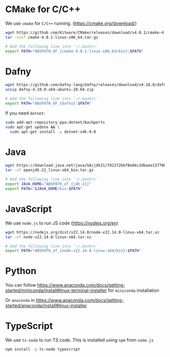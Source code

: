 


# CMake for C/C++
We use `cmake` for `C/C++` running. (https://cmake.org/download/)
```bash
wget https://github.com/Kitware/CMake/releases/download/v4.0.1/cmake-4.0.1-linux-x86_64.tar.gz
tar -xzvf cmake-4.0.1-linux-x86_64.tar.gz

# Add the following line into `~/.bashrc`
export PATH="ABSPATH_OF_{cmake-4.0.1-linux-x86_64/bin}:$PATH"
```



# Dafny
```bash
wget https://github.com/dafny-lang/dafny/releases/download/v4.10.0/dafny-4.10.0-x64-ubuntu-20.04.zip
unzip dafny-4.10.0-x64-ubuntu-20.04.zip

# Add the following line into `~/.bashrc`
export PATH="ABSPATH_OF_{dafny}:$PATH"
```
If you need `dotnet`:
```bash
sudo add-apt-repository ppa:dotnet/backports
sudo apt-get update && \
  sudo apt-get install -y dotnet-sdk-9.0
```



# Java
```bash
wget https://download.java.net/java/GA/jdk21/fd2272bbf8e04c3dbaee13770090416c/35/GPL/openjdk-21_linux-x64_bin.tar.gz
tar -xf openjdk-21_linux-x64_bin.tar.gz

# Add the following line into `~/.bashrc`
export JAVA_HOME="ABSPATH_of_{jdk-21}"
export PATH="$JAVA_HOME/bin:$PATH"
```


# JavaScript
We use `node.js` to run JS code (https://nodejs.org/en)
```bash
wget https://nodejs.org/dist/v22.14.0/node-v22.14.0-linux-x64.tar.xz
tar -xf node-v22.14.0-linux-x64.tar.xz

# Add the following line into `~/.bashrc`
export PATH="ABSPATH_of_{node-v22.14.0-linux-x64/bin}:$PATH"
```




# Python
You can follow https://www.anaconda.com/docs/getting-started/miniconda/install#linux-terminal-installer for `miniconda` installation

Or `anaconda` in https://www.anaconda.com/docs/getting-started/anaconda/install#linux-installer


# TypeScript
We use `ts-node` to run TS code. This is installed using `npm` from `node.js`
```bash
npm install -g ts-node typescript
```